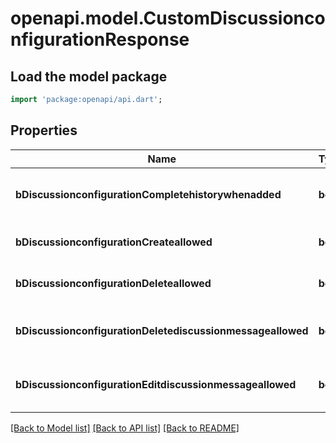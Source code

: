 # openapi.model.CustomDiscussionconfigurationResponse

## Load the model package
```dart
import 'package:openapi/api.dart';
```

## Properties
Name | Type | Description | Notes
------------ | ------------- | ------------- | -------------
**bDiscussionconfigurationCompletehistorywhenadded** | **bool** | If the added Discussionmembership will have access to the entire history or not | 
**bDiscussionconfigurationCreateallowed** | **bool** | If the the creation of the Discussion is allowed or not | 
**bDiscussionconfigurationDeleteallowed** | **bool** | If the the destruction of the Discussion is allowed or not | 
**bDiscussionconfigurationDeletediscussionmessageallowed** | **bool** | If the the destruction of the Discussionmessage is allowed or not | 
**bDiscussionconfigurationEditdiscussionmessageallowed** | **bool** | If the the creation of the Discussionmessage is allowed or not | 

[[Back to Model list]](../README.md#documentation-for-models) [[Back to API list]](../README.md#documentation-for-api-endpoints) [[Back to README]](../README.md)



